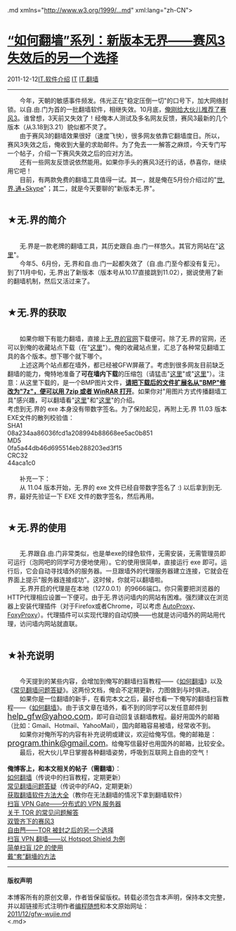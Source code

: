 <!DOCTYPE.md>
.md xmlns="http://www.w3.org/1999/...md" xml:lang="zh-CN">
<head>
<meta http-equiv="Content-Type" content="text.md; charset=utf-8" />
<meta name="generator" content="Python script by program.think@gmail.com" />
<meta name="provider" content="program-think.blogspot.com" />
<link type="text/css" rel="stylesheet" href="../../css/program-think.css" />
<title>“如何翻墙”系列：新版本无界——赛风3失效后的另一个选择 - 编程随想的博客</title>
</head>
<body>
<div id="main" style="width:100%;">
<h1><a href="../../index.md" title="回到首页">“如何翻墙”系列：新版本无界——赛风3失效后的另一个选择</a></h1>
<div class="post-info"><span class="date-header">2011-12-12</span><a href="../../tags/IT.E8BDAFE4BBB6E4BB8BE7BB8D.md" class="tag">IT.软件介绍</a> <a href="../../tags/IT.md" class="tag">IT</a> <a href="../../tags/IT.E7BFBBE5A299.md" class="tag">IT.翻墙</a> </div>
<hr>
<div class="post">
&#12288;&#12288;今年，天朝的敏感事件频发。伟光正在"稳定压倒一切"的口号下，加大网络封锁。以自.由.门为首的一批翻墙软件，相继失效。10月底，<a href="../../2011/10/gfw-psiphon.md" target="_blank">俺刚给大伙儿推荐了赛风3</a>。谁曾想，3天前又失效了！经俺本人测试及多名网友反馈，赛风3最新的几个版本（从3.18到3.21）貌似都不灵了。<br />&#12288;&#12288;由于赛风3的翻墙效果很好（速度飞快），很多网友依靠它翻墙度日。所以，赛风3失效之后，俺收到大量的求助邮件。为了免去一一解答之麻烦，今天专门写一个帖子，介绍一下赛风失效之后的应对方法。<br />&#12288;&#12288;还有一些网友反馈说依然能用。如果你手头的赛风3还行的话，恭喜你，继续用它吧！<br />&#12288;&#12288;目前，有两款免费的翻墙工具值得一试。其一，就是俺在5月份介绍过的"<a href="../../2011/05/through-gfw-with-skype.md" target="_blank">世.界.通+Skype</a>"；其二，就是今天要聊的"新版本无.界"。<!--program-think--><br /><br /><h2>★无.界的简介</h2><br />&#12288;&#12288;无.界是一款老牌的翻墙工具，其历史跟自.由.门一样悠久。其官方网站在"<a href="http://bit.ly/w6Jhfm" target="_blank" rel="nofollow">这里</a>"。<br />&#12288;&#12288;今年5、6月份，无.界和自.由.门一起都失效了（自.由.门至今都没有复元）。到了11月中旬，无.界出了新版本（版本号从10.17直接跳到11.02），据说使用了新的翻墙机制，然后又活过来了。<br /><br /><h2>★无.界的获取</h2><br />&#12288;&#12288;如果你眼下有能力翻墙，直接上<a href="http://bit.ly/w6Jhfm" target="_blank" rel="nofollow">无.界的官网</a>下载便可。除了无.界的官网，还可以到俺的收藏站点下载（在"<a href="https://code.google.com/p/program-think/wiki/Software" target="_blank">这里</a>"）。俺的收藏站点里，汇总了各种常见翻墙工具的各个版本。想下哪个就下哪个。<br />&#12288;&#12288;上述这两个站点都在墙外，都已经被GFW屏蔽了。考虑到很多网友目前缺乏翻墙的能力，俺特地准备了<b>可在墙内下载</b>的压缩包（请猛击"<a href="http://u.sohu.com/download/1/13236809373760565268773" rel="nofollow">这里</a>"或"<a href="http://blob-s-docs.googlegroups.com/docs/OgAAADUiyZO61i6mtrjxagGbJRMIrmg4PkwHQp64y9OEX5hIbK9UlZe1TxmDn9eoO_39afX5flO86Tj5DGTkDf68TfAA15jOjABVOHB4SnZwpt8uAK-7QnqpTSsy" rel="nofollow">这里</a>"）。注意：从这里下载的，是一个BMP图片文件，<u><b>请把下载后的文件扩展名从"BMP"修改为"7z"，便可以用 7zip 或者 WinRAR 打开</b></u>。如果你对"用图片方式传播翻墙工具"感兴趣，可以翻墙看"<a href="../../2011/05/use-image-hide-gfw-tool.md" target="_blank">这里</a>"和"<a href="../../2011/06/use-image-hide-information.md" target="_blank">这里</a>"的介绍。<br />考虑到无.界的 exe 本身没有带数字签名。为了保险起见，再附上无.界 11.03 版本EXE文件的散列校验值：<br />SHA1<br />08a234aa86036fcd1a208994b88668ee5ac0b851<br />MD5<br />0fa5a44db46d695514eb288203ed3f15<br />CRC32<br />44aca1c0<br /><br />&#12288;&#12288;补充一下：<br />&#12288;&#12288;从 11.04 版本开始，无.界的 exe 文件已经自带数字签名了 :) 以后拿到到无.界，最好先验证一下 EXE 文件的数字签名，然后再用。<br /><br /><h2>★无.界的使用</h2><br />&#12288;&#12288;无.界跟自.由.门非常类似，也是单exe的绿色软件，无需安装，无需管理员即可运行（泡网吧的同学可方便地使用）。它的使用很简单，直接运行 exe 即可。运行后，它会自动寻找墙外的服务器。一旦跟墙外的代理服务器建立连接，它就会在界面上提示"服务器连接成功"。这时候，你就可以翻墙啦。<br />&#12288;&#12288;无.界开启的代理是在本地（127.0.0.1）的9666端口。你只需要把浏览器的HTTP代理相应设置一下便可。由于无.界访问墙内的网站有困难。强烈建议在浏览器上安装代理插件（对于Firefox或者Chrome，可以考虑 <a href="https://autoproxy.org/" target="_blank" rel="nofollow">AutoProxy</a>、<a href="http://getfoxyproxy.org/" target="_blank" rel="nofollow">FoxyProxy</a>）。代理插件可以实现代理的自动切换——也就是访问墙外的网站用代理，访问墙内网站就直联。<br /><br /><h2>★补充说明</h2><br />&#12288;&#12288;今天提到的某些内容，会增加到俺写的翻墙扫盲教程——《<a href="../../2009/05/how-to-break-through-gfw.md">如何翻墙</a>》以及《<a href="../../2011/09/gfw-faq.md">常见翻墙问题答疑</a>》。这两份文档，俺会不定期更新，力图做到与时俱进。<br />&#12288;&#12288;如果你是一位翻墙的新手，在看完本文之后，最好也看一下俺写的翻墙扫盲教程——《<a href="../../2009/05/how-to-break-through-gfw.md" target="_blank">如何翻墙</a>》。由于该文章在墙外，看不到的同学可以发任意邮件到 <font size="4"><a href="mailto:help_gfw@yahoo.com" target="_blank">help_gfw@yahoo.com</a></font>，即可自动回复该翻墙教程。最好用国外的邮箱（比如：Gmail、Hotmail、YahooMail），国内邮箱容易被墙，经常收不到。<br />&#12288;&#12288;如果你对俺所写的内容有补充说明或建议，欢迎给俺写信。俺的邮箱是：<font size="4"><a href="mailto:program.think@gmail.com" target="_blank">program.think@gmail.com</a></font>。给俺写信最好也用国外的邮箱，比较安全。<br />&#12288;&#12288;最后，祝大伙儿早日掌握各种翻墙姿势，呼吸到互联网上自由的空气！<br /><br /><b>俺博客上，和本文相关的帖子（需翻墙）</b>：<br /><a href="../../2009/05/how-to-break-through-gfw.md">如何翻墙</a>（传说中的扫盲教程，定期更新）<br /><a href="../../2011/09/gfw-faq.md">常见翻墙问题答疑</a>（传说中的FAQ，定期更新）<br /><a href="../../2011/03/how-to-get-gfw-tools.md">获取翻墙软件方法大全</a>（教你在无法翻墙的情况下拿到翻墙软件）<br /><a href="../../2013/04/gfw-vpngate.md">扫盲 VPN Gate——分布式的 VPN 服务器</a><br /><a href="../../2013/11/tor-faq.md">关于 TOR 的常见问题解答</a><br /><a href="../../2011/10/gfw-psiphon.md">双管齐下的赛风3</a><br /><a href="../../2010/03/choose-free-gate.md">自由菛——TOR 被封之后的另一个选择</a><br /><a href="../../2011/09/gfw-vpn-hotspot-shield.md">扫盲 VPN 翻墙——以 Hotspot Shield 为例</a><br /><a href="../../2012/06/gfw-i2p.md">简单扫盲 I2P 的使用</a><br /><a href="../../2009/09/break-through-gfw-with-tor.md">戴“套”翻墻的方法</a><div class="blogger-post-footer">
</div>
<hr>
<div class="copyright">
<h4>版权声明</h4>
本博客所有的原创文章，作者皆保留版权。转载必须包含本声明，保持本文完整，并以超链接形式注明作者<a href="mailto:program.think@gmail.com">编程随想</a>和本文原始网址：<br>
<a href="2011/12/gfw-wujie.md">2011/12/gfw-wujie.md</a>
</div>
</div>
</body>
<.md>
